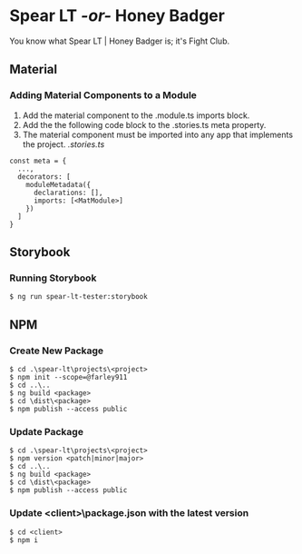 # Spear LT _-or-_ Honey Badger

You know what Spear LT | Honey Badger is; it's Fight Club.

## Material

### Adding Material Components to a Module
1. Add the material component to the <project>.module.ts imports block.
1. Add the the following code block to the <project>.stories.ts meta property.
1. The material component must be imported into any app that implements the project.
_<project>.stories.ts_
```
const meta = {
  ...,
  decorators: [
    moduleMetadata({
      declarations: [],
      imports: [<MatModule>]
    })
  ]
}
```

## Storybook

### Running Storybook
```
$ ng run spear-lt-tester:storybook
```

## NPM

### Create New Package
```
$ cd .\spear-lt\projects\<project>
$ npm init --scope=@farley911
$ cd ..\..
$ ng build <package>
$ cd \dist\<package>
$ npm publish --access public
```

### Update Package
```
$ cd .\spear-lt\projects\<project>
$ npm version <patch|minor|major>
$ cd ..\..
$ ng build <package>
$ cd \dist\<package>
$ npm publish --access public
```

### Update \<client>\package.json with the latest version
```
$ cd <client>
$ npm i
```
